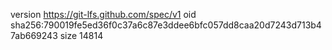 version https://git-lfs.github.com/spec/v1
oid sha256:790019fe5ed36f0c37a6c87e3ddee6bfc057dd8caa20d7243d713b47ab669243
size 14814
